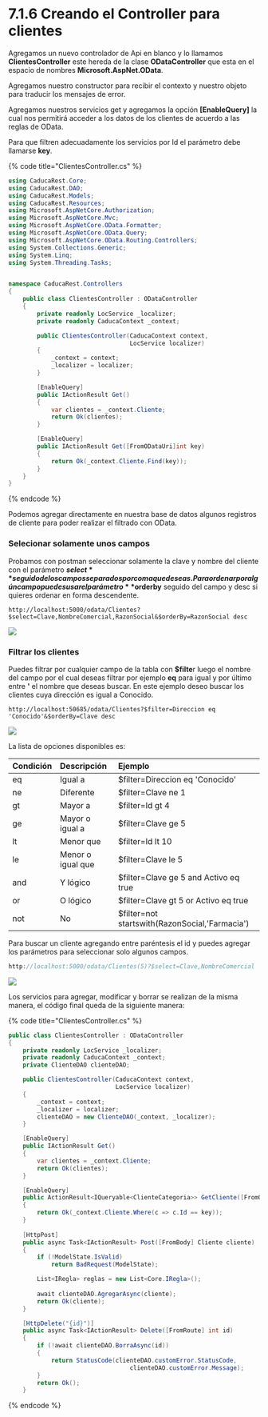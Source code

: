 # 7.1.6 Creando el Controller para clientes

Agregamos un nuevo controlador de Api en blanco y lo llamamos **ClientesController** este hereda de la clase **ODataController** que esta en el espacio de nombres **Microsoft.AspNet.OData**.

Agregamos nuestro constructor para recibir el contexto y nuestro objeto para traducir los mensajes de error.

Agregamos nuestros servicios get y agregamos la opción **\[EnableQuery\]** la cual nos permitirá acceder a los datos de los clientes de acuerdo a las reglas de OData.

Para que filtren adecuadamente los servicios por Id el parámetro debe llamarse **key**.

{% code title="ClientesController.cs" %}
```csharp
using CaducaRest.Core;
using CaducaRest.DAO;
using CaducaRest.Models;
using CaducaRest.Resources;
using Microsoft.AspNetCore.Authorization;
using Microsoft.AspNetCore.Mvc;
using Microsoft.AspNetCore.OData.Formatter;
using Microsoft.AspNetCore.OData.Query;
using Microsoft.AspNetCore.OData.Routing.Controllers;
using System.Collections.Generic;
using System.Linq;
using System.Threading.Tasks;


namespace CaducaRest.Controllers
{
    public class ClientesController : ODataController
    {
        private readonly LocService _localizer;
        private readonly CaducaContext _context;

        public ClientesController(CaducaContext context, 
                                  LocService localizer)
        {
            _context = context;
            _localizer = localizer;  
        }

        [EnableQuery]
        public IActionResult Get()
        {
            var clientes = _context.Cliente;
            return Ok(clientes);
        }

        [EnableQuery]
        public IActionResult Get([FromODataUri]int key)
        {
            return Ok(_context.Cliente.Find(key));
        }
    }
}
```
{% endcode %}

Podemos agregar directamente en nuestra base de datos algunos registros de cliente para poder realizar el filtrado con OData.

### Selecionar solamente unos campos

Probamos con postman seleccionar solamente la clave y nombre del cliente con el parámetro **$select** seguido de los campos separados por coma que deseas. Para ordenar por algún campo puedes usar el parámetro **$orderby** seguido del campo y desc si quieres ordenar en forma descendente.

```http
http://localhost:5000/odata/Clientes?$select=Clave,NombreComercial,RazonSocial&$orderBy=RazonSocial desc
```

![](../.gitbook/assets/image%20%28523%29.png)

### Filtrar los clientes

Puedes filtrar por cualquier campo de la tabla con **$filte**r luego el nombre del campo por el cual deseas filtrar por ejemplo **eq** para igual y por último entre **'** el nombre que deseas buscar. En este ejemplo deseo buscar los clientes cuya dirección es igual a Conocido.

```http
http://localhost:50685/odata/Clientes?$filter=Direccion eq 'Conocido'&$orderBy=Clave desc
```

![](../.gitbook/assets/image%20%28520%29.png)

La lista de opciones disponibles es:

| Condición | Descripción | Ejemplo |
| :--- | :--- | :--- |
| eq | Igual a  | $filter=Direccion eq 'Conocido' |
| ne | Diferente | $filter=Clave ne 1 |
| gt | Mayor a | $filter=Id gt 4 |
| ge | Mayor o igual a | $filter=Clave ge 5 |
| lt | Menor que | $filter=Id lt 10 |
| le | Menor o igual que | $filter=Clave le 5 |
| and | Y lógico | $filter=Clave ge 5 and Activo eq true |
| or | O lógico | $filter=Clave gt 5 or Activo eq true |
| not | No | $filter=not startswith\(RazonSocial,'Farmacia'\) |

Para buscar un cliente agregando entre paréntesis el id y puedes agregar los parámetros para seleccionar solo algunos campos.

```csharp
http://localhost:5000/odata/Clientes(5)?$select=Clave,NombreComercial
```

![](../.gitbook/assets/image%20%28522%29.png)

Los servicios para agregar, modificar y borrar se realizan de la misma manera, el código final queda de la siguiente manera:

{% code title="ClientesController.cs" %}
```csharp
public class ClientesController : ODataController
{
    private readonly LocService _localizer;
    private readonly CaducaContext _context;
    private ClienteDAO clienteDAO;

    public ClientesController(CaducaContext context, 
                              LocService localizer)
    {
        _context = context;
        _localizer = localizer;
        clienteDAO = new ClienteDAO(_context, _localizer);
    }

    [EnableQuery]
    public IActionResult Get()
    {
        var clientes = _context.Cliente;
        return Ok(clientes);
    }

    [EnableQuery]
    public ActionResult<IQueryable<ClienteCategoria>> GetCliente([FromODataUri] int key)
    {
        return Ok(_context.Cliente.Where(c => c.Id == key));
    }
    
    [HttpPost]
    public async Task<IActionResult> Post([FromBody] Cliente cliente)
    {
        if (!ModelState.IsValid)
            return BadRequest(ModelState);

        List<IRegla> reglas = new List<Core.IRegla>();
            
        await clienteDAO.AgregarAsync(cliente);
        return Ok(cliente);
    }

    [HttpDelete("{id}")]
    public async Task<IActionResult> Delete([FromRoute] int id)
    {
        if (!await clienteDAO.BorraAsync(id))
        {
            return StatusCode(clienteDAO.customError.StatusCode,
                                  clienteDAO.customError.Message);
        }
        return Ok();
    }
```
{% endcode %}

